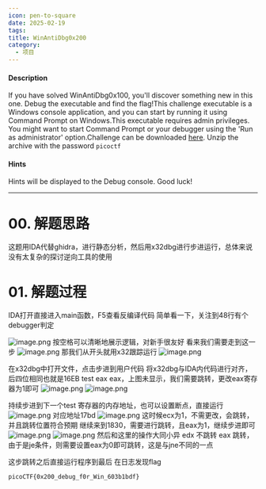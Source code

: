 ```yaml
---
icon: pen-to-square
date: 2025-02-19
tags: 
title: WinAntiDbg0x200
category:
  - 项目
---
```

#### Description

If you have solved WinAntiDbg0x100, you'll discover something new in this one. Debug the executable and find the flag!This challenge executable is a Windows console application, and you can start by running it using Command Prompt on Windows.This executable requires admin privileges. You might want to start Command Prompt or your debugger using the 'Run as administrator' option.Challenge can be downloaded [here](https://artifacts.picoctf.net/c_titan/145/WinAntiDbg0x200.zip). Unzip the archive with the password `picoctf`

#### Hints 

Hints will be displayed to the Debug console. Good luck!

---
# 00. 解题思路
这题用IDA代替ghidra，进行静态分析，然后用x32dbg进行步进运行，总体来说没有太复杂的探讨逆向工具的使用
# 01. 解题过程
IDA打开直接进入main函数，F5查看反编译代码
简单看一下，关注到48行有个debugger判定

![image.png](https://cdn.jsdelivr.net/gh/fakeppa/blog-img/20250219215853.png)
按空格可以清晰地展示逻辑，对新手很友好
看来我们需要走到这一步
![image.png](https://cdn.jsdelivr.net/gh/fakeppa/blog-img/20250219220045.png)
那我们从开头就用x32跟踪运行
![image.png](https://cdn.jsdelivr.net/gh/fakeppa/blog-img/20250219220925.png)

在x32dbg中打开文件，点击步进到用户代码
将x32dbg与IDA内代码进行对齐，后四位相同也就是16EB test eax eax，上图未显示，我们需要跳转，更改eax寄存器为1即可
![image.png](https://cdn.jsdelivr.net/gh/fakeppa/blog-img/20250219221353.png)
![image.png](https://cdn.jsdelivr.net/gh/fakeppa/blog-img/20250219221428.png)

持续步进到下一个test 寄存器的内存地址，也可以设置断点，直接运行
![image.png](https://cdn.jsdelivr.net/gh/fakeppa/blog-img/20250219221726.png)
对应地址17bd
![image.png](https://cdn.jsdelivr.net/gh/fakeppa/blog-img/20250219221843.png)
这时候ecx为1，不需更改，会跳转，并且跳转位置符合预期
继续来到1830，需要进行跳转，且eax为1，继续步进即可
![image.png](https://cdn.jsdelivr.net/gh/fakeppa/blog-img/20250219222043.png)
![image.png](https://cdn.jsdelivr.net/gh/fakeppa/blog-img/20250219222118.png)
然后和这里的操作大同小异
edx 不跳转
eax 跳转，由于是je条件，则需要设置eax为0即可跳转，这是与jne不同的一点

这步跳转之后直接运行程序到最后
在日志发现flag
```
picoCTF{0x200_debug_f0r_Win_603b1bdf}
```